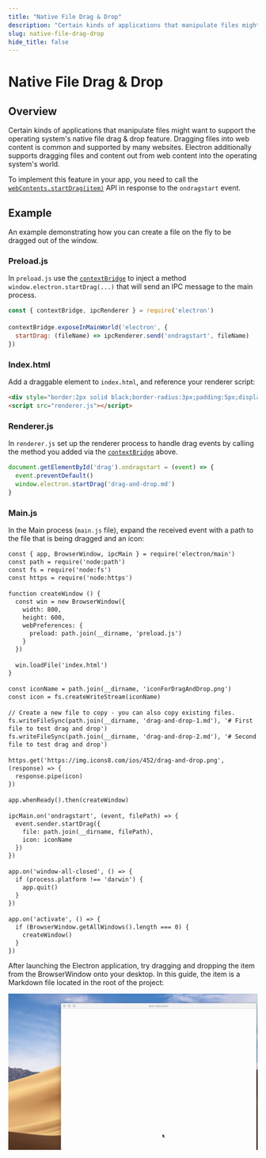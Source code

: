 ```yaml
---
title: "Native File Drag & Drop"
description: "Certain kinds of applications that manipulate files might want to support the operating system's native file drag & drop feature. Dragging files into web content is common and supported by many websites. Electron additionally supports dragging files and content out from web content into the operating system's world."
slug: native-file-drag-drop
hide_title: false
---
```


# Native File Drag & Drop

## Overview

Certain kinds of applications that manipulate files might want to support
the operating system's native file drag & drop feature. Dragging files into
web content is common and supported by many websites. Electron additionally
supports dragging files and content out from web content into the operating
system's world.

To implement this feature in your app, you need to call the
[`webContents.startDrag(item)`](../api/web-contents.md#contentsstartdragitem)
API in response to the `ondragstart` event.

## Example

An example demonstrating how you can create a file on the fly to be dragged out of the window.

### Preload.js

In `preload.js` use the [`contextBridge`][] to inject a method `window.electron.startDrag(...)` that will send an IPC message to the main process.

```js
const { contextBridge, ipcRenderer } = require('electron')

contextBridge.exposeInMainWorld('electron', {
  startDrag: (fileName) => ipcRenderer.send('ondragstart', fileName)
})
```

### Index.html

Add a draggable element to `index.html`, and reference your renderer script:

```html
<div style="border:2px solid black;border-radius:3px;padding:5px;display:inline-block" draggable="true" id="drag">Drag me</div>
<script src="renderer.js"></script>
```

### Renderer.js

In `renderer.js` set up the renderer process to handle drag events by calling the method you added via the [`contextBridge`][] above.

```js @ts-expect-error=[3]
document.getElementById('drag').ondragstart = (event) => {
  event.preventDefault()
  window.electron.startDrag('drag-and-drop.md')
}
```

### Main.js

In the Main process (`main.js` file), expand the received event with a path to the file that is
being dragged and an icon:

```fiddle docs/latest/fiddles/features/drag-and-drop
const { app, BrowserWindow, ipcMain } = require('electron/main')
const path = require('node:path')
const fs = require('node:fs')
const https = require('node:https')

function createWindow () {
  const win = new BrowserWindow({
    width: 800,
    height: 600,
    webPreferences: {
      preload: path.join(__dirname, 'preload.js')
    }
  })

  win.loadFile('index.html')
}

const iconName = path.join(__dirname, 'iconForDragAndDrop.png')
const icon = fs.createWriteStream(iconName)

// Create a new file to copy - you can also copy existing files.
fs.writeFileSync(path.join(__dirname, 'drag-and-drop-1.md'), '# First file to test drag and drop')
fs.writeFileSync(path.join(__dirname, 'drag-and-drop-2.md'), '# Second file to test drag and drop')

https.get('https://img.icons8.com/ios/452/drag-and-drop.png', (response) => {
  response.pipe(icon)
})

app.whenReady().then(createWindow)

ipcMain.on('ondragstart', (event, filePath) => {
  event.sender.startDrag({
    file: path.join(__dirname, filePath),
    icon: iconName
  })
})

app.on('window-all-closed', () => {
  if (process.platform !== 'darwin') {
    app.quit()
  }
})

app.on('activate', () => {
  if (BrowserWindow.getAllWindows().length === 0) {
    createWindow()
  }
})
```

After launching the Electron application, try dragging and dropping
the item from the BrowserWindow onto your desktop. In this guide,
the item is a Markdown file located in the root of the project:

![Drag and drop](../images/drag-and-drop.gif)

[`contextBridge`]: ../api/context-bridge.md
